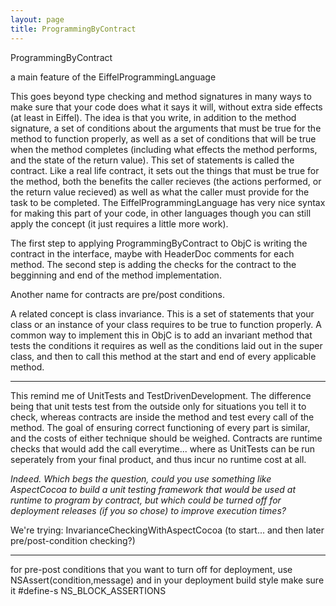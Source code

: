 ```yaml
---
layout: page
title: ProgrammingByContract
---
```


ProgrammingByContract

a main feature of the EiffelProgrammingLanguage

This goes beyond type checking and method signatures in many ways to make sure that your code does what it says it will, without extra side effects (at least in Eiffel).  The idea is that you write, in addition to the method signature, a set of conditions about the arguments that must be true for the method to function properly, as well as a set of conditions that will be true when the method completes (including what effects the method performs, and the state of the return value).  This set of statements is called the contract.  Like a real life contract, it sets out the things that must be true for the method, both the benefits the caller recieves (the actions performed, or the return value recieved) as well as what the caller must provide for the task to be completed.  The EiffelProgrammingLanguage has very nice syntax for making this part of your code, in other languages though you can still apply the concept (it just requires a little more work).

The first step to applying ProgrammingByContract to ObjC is writing the contract in the interface, maybe with HeaderDoc comments for each method.  The second step is adding the checks for the contract to the begginning and end of the method implementation.

Another name for contracts are pre/post conditions.

A related concept is class invariance.  This is a set of statements that your class or an instance of your class requires to be true to function properly.  A common way to implement this in ObjC is to add an invariant method that tests the conditions it requires as well as the conditions laid out in the super class, and then to call this method at the start and end of every applicable method.

----

This remind me of UnitTests and TestDrivenDevelopment.  The difference being that unit tests test from the outside only for situations you tell it to check, whereas contracts are inside the method and test every call of the method.  The goal of ensuring correct functioning of every part is similar, and the costs of either technique should be weighed.  Contracts are runtime checks that would add the call everytime... where as UnitTests can be run seperately from your final product, and thus incur no runtime cost at all.

*Indeed. Which begs the question, could you use something like AspectCocoa to build a unit testing framework that would be used at runtime to program by contract, but which could be turned off for deployment releases (if you so chose) to improve execution times?*

We're trying: InvarianceCheckingWithAspectCocoa (to start... and then later pre/post-condition checking?)

----
for pre-post conditions that you want to turn off for deployment, use NSAssert(condition,message) and in your deployment build style make sure it #define-s NS_BLOCK_ASSERTIONS

